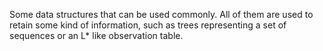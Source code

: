 Some data structures that can be used commonly. All of them are used to retain some kind of information, such as trees representing 
a set of sequences or an L* like observation table. 